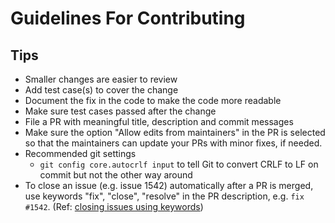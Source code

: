 # Guidelines For Contributing

## Tips
- Smaller changes are easier to review
- Add test case(s) to cover the change
- Document the fix in the code to make the code more readable
- Make sure test cases passed after the change
- File a PR with meaningful title, description and commit messages
- Make sure the option "Allow edits from maintainers" in the PR is selected so that the maintainers can update your PRs with minor fixes, if needed.
- Recommended git settings
   - `git config core.autocrlf input` to tell Git to convert CRLF to LF on commit but not the other way around 
- To close an issue (e.g. issue 1542) automatically after a PR is merged, use keywords "fix", "close", "resolve" in the PR description, e.g. `fix #1542`. (Ref: [closing issues using keywords](https://help.github.com/articles/closing-issues-using-keywords/))
